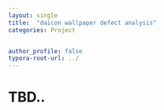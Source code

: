 ```yaml
---
layout: single
title:  "daicon wallpaper defect analysis"
categories: Project


author_profile: false
typora-root-url: ../
---
```


# TBD..
